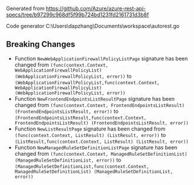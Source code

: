 
Generated from https://github.com/Azure/azure-rest-api-specs/tree/b97299c968df5f99b724bd1231fd2161731d3b8f

Code generator C:\Users\dapzhang\Documents\workspace\autorest.go

## Breaking Changes

- Function `NewWebApplicationFirewallPolicyListPage` signature has been changed from `(func(context.Context, WebApplicationFirewallPolicyList) (WebApplicationFirewallPolicyList, error))` to `(WebApplicationFirewallPolicyList,func(context.Context, WebApplicationFirewallPolicyList) (WebApplicationFirewallPolicyList, error))`
- Function `NewFrontendEndpointsListResultPage` signature has been changed from `(func(context.Context, FrontendEndpointsListResult) (FrontendEndpointsListResult, error))` to `(FrontendEndpointsListResult,func(context.Context, FrontendEndpointsListResult) (FrontendEndpointsListResult, error))`
- Function `NewListResultPage` signature has been changed from `(func(context.Context, ListResult) (ListResult, error))` to `(ListResult,func(context.Context, ListResult) (ListResult, error))`
- Function `NewManagedRuleSetDefinitionListPage` signature has been changed from `(func(context.Context, ManagedRuleSetDefinitionList) (ManagedRuleSetDefinitionList, error))` to `(ManagedRuleSetDefinitionList,func(context.Context, ManagedRuleSetDefinitionList) (ManagedRuleSetDefinitionList, error))`

